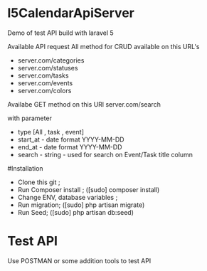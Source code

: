 # l5CalendarApiServer
Demo  of test API build with laravel 5 

Available API request 
All method for CRUD available on this URL's  
 - server.com/categories
 - server.com/statuses
 - server.com/tasks
 - server.com/events
 - server.com/colors

Availabe GET method on this URl
server.com/search 

with parameter 
 - type [All , task , event]
 - start_at - date format YYYY-MM-DD
 - end_at - date format YYYY-MM-DD
 - search - string - used for search on Event/Task title column 
  

#Installation 
 - Clone this git ;
 - Run Composer install ; ([sudo] composer install)
 - Change ENV, database variables ;
 - Run migration; ([sudo] php artisan migrate) 
 - Run Seed; ([sudo] php artisan db:seed)

# Test API 

Use POSTMAN or some addition tools to test API 

 

